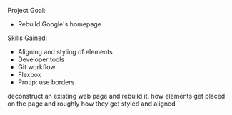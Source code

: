 Project Goal:
- Rebuild Google's homepage

Skills Gained:
- Aligning and styling of elements
- Developer tools
- Git workflow
- Flexbox
- Protip: use borders

deconstruct an existing web page and rebuild it. 
how elements get placed on the page and roughly how they get styled and aligned